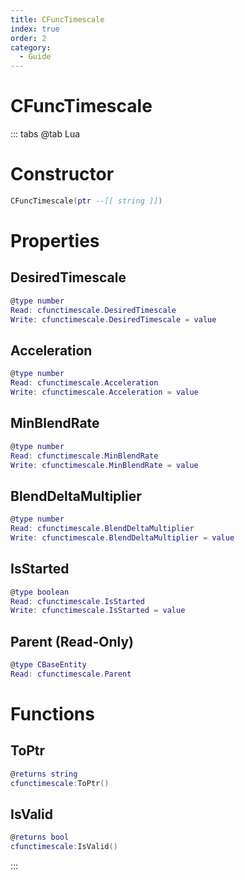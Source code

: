 ```yaml
---
title: CFuncTimescale
index: true
order: 2
category:
  - Guide
---
```


# CFuncTimescale

::: tabs
@tab Lua
# Constructor
```lua
CFuncTimescale(ptr --[[ string ]])
```
# Properties
## DesiredTimescale 
```lua
@type number
Read: cfunctimescale.DesiredTimescale
Write: cfunctimescale.DesiredTimescale = value
```
## Acceleration 
```lua
@type number
Read: cfunctimescale.Acceleration
Write: cfunctimescale.Acceleration = value
```
## MinBlendRate 
```lua
@type number
Read: cfunctimescale.MinBlendRate
Write: cfunctimescale.MinBlendRate = value
```
## BlendDeltaMultiplier 
```lua
@type number
Read: cfunctimescale.BlendDeltaMultiplier
Write: cfunctimescale.BlendDeltaMultiplier = value
```
## IsStarted 
```lua
@type boolean
Read: cfunctimescale.IsStarted
Write: cfunctimescale.IsStarted = value
```
## Parent (Read-Only)
```lua
@type CBaseEntity
Read: cfunctimescale.Parent
```
# Functions
## ToPtr
```lua
@returns string
cfunctimescale:ToPtr()
```
## IsValid
```lua
@returns bool
cfunctimescale:IsValid()
```

:::